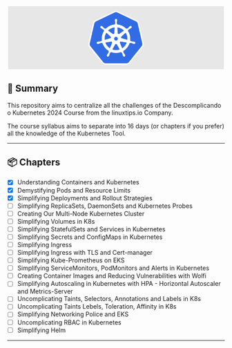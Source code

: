 <p align="center">
  <img src="img.shields.io/image/kubernetes.png" width="500" alt="Capa" /></a>
</p>

## 📝 Summary

This repository aims to centralize all the challenges of the Descomplicando o Kubernetes 2024 Course from the linuxtips.io Company.

The course syllabus aims to separate into 16 days (or chapters if you prefer) all the knowledge of the Kubernetes Tool.

---

## 📦️ Chapters

- [x] Understanding Containers and Kubernetes
- [x] Demystifying Pods and Resource Limits
- [x] Simplifying Deployments and Rollout Strategies
- [ ] Simplifying ReplicaSets, DaemonSets and Kubernetes Probes
- [ ] Creating Our Multi-Node Kubernetes Cluster
- [ ] Simplifying Volumes in K8s
- [ ] Simplifying StatefulSets and Services in Kubernetes
- [ ] Simplifying Secrets and ConfigMaps in Kubernetes
- [ ] Simplifying Ingress
- [ ] Simplifying Ingress with TLS and Cert-manager
- [ ] Simplifying Kube-Prometheus on EKS
- [ ] Simplifying ServiceMonitors, PodMonitors and Alerts in Kubernetes
- [ ] Creating Container Images and Reducing Vulnerabilities with Wolfi
- [ ] Simplifying Autoscaling in Kubernetes with HPA - Horizontal Autoscaler and Metrics-Server
- [ ] Uncomplicating Taints, Selectors, Annotations and Labels in K8s
- [ ] Uncomplicating Taints Lebels, Toleration, Affinity in K8s
- [ ] Simplifying Networking Police and EKS
- [ ] Uncomplicating RBAC in Kubernetes
- [ ] Simplifying Helm

---